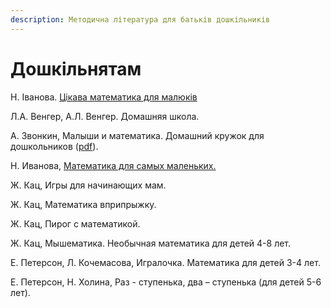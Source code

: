 ```yaml
---
description: Методична література для батьків дошкільників
---
```


# Дошкільнятам

Н. Іванова. [Цікава математика для малюків](https://www.svitlanasishchuk.com/post/цікава-математика-для-малюків)



Л.А. Венгер, А.Л. Венгер. Домашняя школа.

А. Звонкин, Малыши и математика. Домашний кружок для дошкольников  \([pdf](https://www.mccme.ru/free-books/zvonkine/zvonkine2.pdf)\).

Н. Иванова, [Математика для самых маленьких.](https://vkcyprus.com/math-for-kids) 

Ж. Кац, Игры для начинающих мам.

Ж. Кац, Математика вприпрыжку.

Ж. Кац, Пирог с математикой.

Ж. Кац, Мышематика. Необычная математика для детей 4-8 лет.

Е. Петерсон, Л. Кочемасова, Игралочка. Математика для детей 3-4 лет.

Е. Петерсон, Н. Холина, Раз - ступенька, два – ступенька \(для детей 5-6 лет\).

